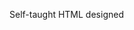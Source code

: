 Self-taught HTML designed
              
 
 
 
      
 
 
                                                                                                                                                                                